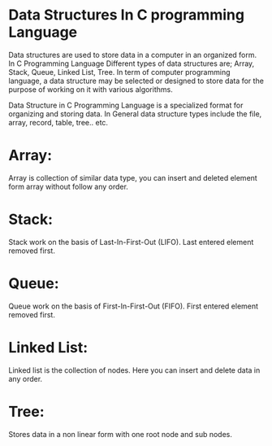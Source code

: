 # Data Structures In C programming Language 

Data structures are used to store data in a computer in an organized form.
In C Programming Language Different types of data structures are; Array, Stack, Queue, Linked List, Tree. In term of computer programming language, a data structure may be selected or designed to store data for the purpose of working on it with various algorithms.

Data Structure in C Programming Language is a specialized format for organizing and storing data.
In General data structure types include the file, array, record, table, tree.. etc.

# Array: 
Array is collection of similar data type, you can insert and deleted element form array without follow any order.
# Stack:
Stack work on the basis of Last-In-First-Out (LIFO). Last entered element removed first.
# Queue:
Queue work on the basis of First-In-First-Out (FIFO). First entered element removed first.
# Linked List:
Linked list is the collection of nodes. Here you can insert and delete data in any order.
# Tree:
Stores data in a non linear form with one root node and sub nodes.
